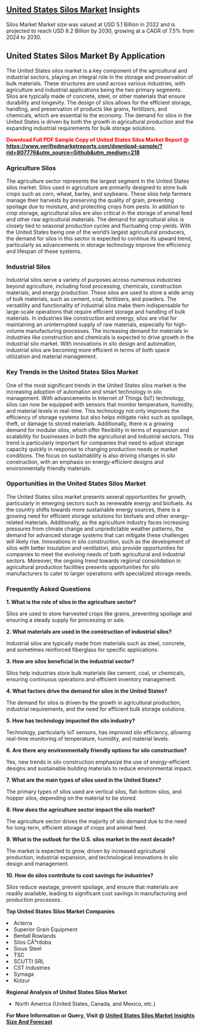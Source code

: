 <h2><a href="https://www.verifiedmarketreports.com/download-sample/?rid=807776&amp;utm_source=Github&amp;utm_medium=218" target="_blank">United States Silos Market</a> Insights</h2><p>Silos Market Market size was valued at USD 5.1 Billion in 2022 and is projected to reach USD 8.2 Billion by 2030, growing at a CAGR of 7.5% from 2024 to 2030.</p><p><h2>United States Silos Market By Application</h2> <p>The United States silos market is a key component of the agricultural and industrial sectors, playing an integral role in the storage and preservation of bulk materials. These structures are used across various industries, with agriculture and industrial applications being the two primary segments. Silos are typically made of concrete, steel, or other materials that ensure durability and longevity. The design of silos allows for the efficient storage, handling, and preservation of products like grains, fertilizers, and chemicals, which are essential to the economy. The demand for silos in the United States is driven by both the growth in agricultural production and the expanding industrial requirements for bulk storage solutions.</p> <p><strong><p><span class=""><span style="color: #ff0000;"><strong>Download Full PDF Sample Copy of United States Silos Market Report</strong> @ </span><a href="https://www.verifiedmarketreports.com/download-sample/?rid=807776&amp;utm_source=Github&amp;utm_medium=218" target="_blank">https://www.verifiedmarketreports.com/download-sample/?rid=807776&amp;utm_source=Github&amp;utm_medium=218</a></span></p></strong></p> <h3>Agriculture Silos</h3> <p>The agriculture sector represents the largest segment in the United States silos market. Silos used in agriculture are primarily designed to store bulk crops such as corn, wheat, barley, and soybeans. These silos help farmers manage their harvests by preserving the quality of grain, preventing spoilage due to moisture, and protecting crops from pests. In addition to crop storage, agricultural silos are also critical in the storage of animal feed and other raw agricultural materials. The demand for agricultural silos is closely tied to seasonal production cycles and fluctuating crop yields. With the United States being one of the world’s largest agricultural producers, the demand for silos in this sector is expected to continue its upward trend, particularly as advancements in storage technology improve the efficiency and lifespan of these systems.</p> <h3>Industrial Silos</h3> <p>Industrial silos serve a variety of purposes across numerous industries beyond agriculture, including food processing, chemicals, construction materials, and energy production. These silos are used to store a wide array of bulk materials, such as cement, coal, fertilizers, and powders. The versatility and functionality of industrial silos make them indispensable for large-scale operations that require efficient storage and handling of bulk materials. In industries like construction and energy, silos are vital for maintaining an uninterrupted supply of raw materials, especially for high-volume manufacturing processes. The increasing demand for materials in industries like construction and chemicals is expected to drive growth in the industrial silo market. With innovations in silo design and automation, industrial silos are becoming more efficient in terms of both space utilization and material management.</p> <h3>Key Trends in the United States Silos Market</h3> <p>One of the most significant trends in the United States silos market is the increasing adoption of automation and smart technology in silo management. With advancements in Internet of Things (IoT) technology, silos can now be equipped with sensors that monitor temperature, humidity, and material levels in real-time. This technology not only improves the efficiency of storage systems but also helps mitigate risks such as spoilage, theft, or damage to stored materials. Additionally, there is a growing demand for modular silos, which offer flexibility in terms of expansion and scalability for businesses in both the agricultural and industrial sectors. This trend is particularly important for companies that need to adjust storage capacity quickly in response to changing production needs or market conditions. The focus on sustainability is also driving changes in silo construction, with an emphasis on energy-efficient designs and environmentally friendly materials.</p> <h3>Opportunities in the United States Silos Market</h3> <p>The United States silos market presents several opportunities for growth, particularly in emerging sectors such as renewable energy and biofuels. As the country shifts towards more sustainable energy sources, there is a growing need for efficient storage solutions for biofuels and other energy-related materials. Additionally, as the agriculture industry faces increasing pressures from climate change and unpredictable weather patterns, the demand for advanced storage systems that can mitigate these challenges will likely rise. Innovations in silo construction, such as the development of silos with better insulation and ventilation, also provide opportunities for companies to meet the evolving needs of both agricultural and industrial sectors. Moreover, the ongoing trend towards regional consolidation in agricultural production facilities presents opportunities for silo manufacturers to cater to larger operations with specialized storage needs.</p> <h3>Frequently Asked Questions</h3> <p><strong>1. What is the role of silos in the agriculture sector?</strong></p> <p>Silos are used to store harvested crops like grains, preventing spoilage and ensuring a steady supply for processing or sale.</p> <p><strong>2. What materials are used in the construction of industrial silos?</strong></p> <p>Industrial silos are typically made from materials such as steel, concrete, and sometimes reinforced fiberglass for specific applications.</p> <p><strong>3. How are silos beneficial in the industrial sector?</strong></p> <p>Silos help industries store bulk materials like cement, coal, or chemicals, ensuring continuous operations and efficient inventory management.</p> <p><strong>4. What factors drive the demand for silos in the United States?</strong></p> <p>The demand for silos is driven by the growth in agricultural production, industrial requirements, and the need for efficient bulk storage solutions.</p> <p><strong>5. How has technology impacted the silo industry?</strong></p> <p>Technology, particularly IoT sensors, has improved silo efficiency, allowing real-time monitoring of temperature, humidity, and material levels.</p> <p><strong>6. Are there any environmentally friendly options for silo construction?</strong></p> <p>Yes, new trends in silo construction emphasize the use of energy-efficient designs and sustainable building materials to reduce environmental impact.</p> <p><strong>7. What are the main types of silos used in the United States?</strong></p> <p>The primary types of silos used are vertical silos, flat-bottom silos, and hopper silos, depending on the material to be stored.</p> <p><strong>8. How does the agriculture sector impact the silo market?</strong></p> <p>The agriculture sector drives the majority of silo demand due to the need for long-term, efficient storage of crops and animal feed.</p> <p><strong>9. What is the outlook for the U.S. silos market in the next decade?</strong></p> <p>The market is expected to grow, driven by increased agricultural production, industrial expansion, and technological innovations in silo design and management.</p> <p><strong>10. How do silos contribute to cost savings for industries?</strong></p> <p>Silos reduce wastage, prevent spoilage, and ensure that materials are readily available, leading to significant cost savings in manufacturing and production processes.</p> </p><p><strong>Top United States Silos Market Companies</strong></p><div data-test-id=""><p><li>Acterra</li><li> Superior Grain Equipment</li><li> Bentall Rowlands</li><li> Silos CÃ³rdoba</li><li> Sioux Steel</li><li> TSC</li><li> SCUTTI SRL</li><li> CST Industries</li><li> Symaga</li><li> Kotzur</li></p><div><strong>Regional Analysis of&nbsp;United States Silos Market</strong></div><ul><li dir="ltr"><p dir="ltr">North America&nbsp;(United States, Canada, and Mexico, etc.)</p></li></ul><p><strong>For More Information or Query, Visit @&nbsp;</strong><strong><a href="https://www.verifiedmarketreports.com/product/silos-market/?utm_source=Github&amp;utm_medium=218" target="_blank">United States Silos Market Insights Size And Forecast</a></strong></p></div>
